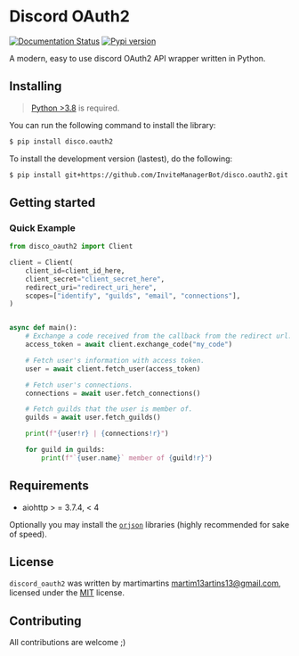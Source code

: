 # Discord OAuth2
[![Documentation Status](https://readthedocs.org/projects/discooauth2/badge/?version=latest)](https://discooauth2.readthedocs.io/en/latest/?badge=latest)
[![Pypi version](https://img.shields.io/pypi/v/disco.oauth2)](https://pypi.org/project/disco.oauth2/)

A modern, easy to use discord OAuth2 API wrapper written in Python.

## Installing
> [Python >3.8](https://www.python.org/downloads/release/python-370/) is required.

You can run the following command to install the library:
```bash
$ pip install disco.oauth2
```
To install the development version (lastest), do the following:
```bash
$ pip install git+https://github.com/InviteManagerBot/disco.oauth2.git
```
## Getting started
### Quick Example
```py
from disco_oauth2 import Client

client = Client(
    client_id=client_id_here,
    client_secret="client_secret_here",
    redirect_uri="redirect_uri_here",
    scopes=["identify", "guilds", "email", "connections"],
)


async def main():
    # Exchange a code received from the callback from the redirect url.
    access_token = await client.exchange_code("my_code")

    # Fetch user's information with access token.
    user = await client.fetch_user(access_token)

    # Fetch user's connections.
    connections = await user.fetch_connections()

    # Fetch guilds that the user is member of.
    guilds = await user.fetch_guilds()

    print(f"{user!r} | {connections!r}")

    for guild in guilds:
        print(f"`{user.name}` member of {guild!r}")
```

## Requirements
- aiohttp > = 3.7.4, < 4

Optionally you may install the [`orjson`](https://github.com/ijl/orjson) libraries (highly recommended for sake of speed).

## License
`discord_oauth2` was written by martimartins <martim13artins13@gmail.com>, licensed under the [MIT](https://opensource.org/licenses/MIT) license.

## Contributing
All contributions are welcome ;)